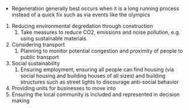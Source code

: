 - Regeneration generally best occurs when it is a long running process instead of a quick fix such as via events like the olympics
  
1. Reducing environmental degredation through construction
	1. Take measures to reduce CO2, emissions and noise pollution, e.g. using sustainable materials
2. Considering transport
	1. Planning to monitor potential congestion and proximity of people to public transport
3. Social sustainability
	1. Ensuring employment, ensuring all people can find housing (via social housing and building houses of all sizes) and building structures such as street lights to discourage anti-social behavior
4. Providing units for businesses to move into
5. Ensuring the local community is included and represented in decision making